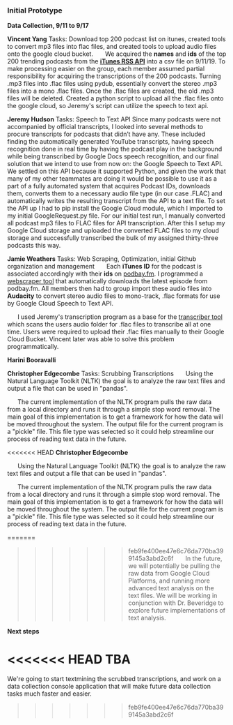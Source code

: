 ### Initial Prototype
 **Data Collection, 9/11 to 9/17**

**Vincent Yang**
Tasks: Download top 200 podcast list on itunes, created tools to convert mp3 files into flac files, and created tools to upload audio files onto the google cloud bucket.
 &nbsp;&nbsp;&nbsp;&nbsp;&nbsp;&nbsp;We acquired the **names** and **ids** of the top 200 trending podcasts from the [**iTunes RSS API**](https://rss.itunes.apple.com/en-us) into a csv file on 9/11/19. To make processing easier on the group, each member assumed partial responsibility for acquiring the transcriptions of the 200 podcasts.
 Turning .mp3 files into .flac files using pydub, essentially convert the stereo .mp3 files into a mono .flac files. Once the .flac files are created, the old .mp3 files will be deleted.
 Created a python script to upload all the .flac files onto the google cloud, so Jeremy's script can utilize the speech to text api.

**Jeremy Hudson**
Tasks: Speech to Text API
Since many podcasts were not accompanied by official transcripts, I looked into several methods to procure transcripts for podcasts that didn’t have any. These included finding the automatically generated YouTube transcripts, having speech recognition done in real time by having the podcast play in the background while being transcribed by Google Docs speech recognition, and our final solution that we intend to use from now on: the Google Speech to Text API. We settled on this API because it supported Python, and given the work that many of my other teammates are doing it would be possible to use it as a part of a fully automated system that acquires Podcast IDs, downloads them, converts them to a necessary audio file type (in our case .FLAC) and automatically writes the resulting transcript from the API to a text file. To set the API up I had to pip install the Google Cloud module, which I imported to my initial GoogleRequest.py file. For our initial test run, I manually converted all podcast mp3 files to FLAC files for API transcription. After this I setup my Google Cloud storage and uploaded the converted FLAC files to my cloud storage and successfully transcribed the bulk of my assigned thirty-three podcasts this way.

**Jamie Weathers**
Tasks: Web Scraping, Optimization, initial Github organization and management
 &nbsp;&nbsp;&nbsp;&nbsp;&nbsp;&nbsp;Each **iTunes ID** for the podcast is associated accordingly with their **ids** on [podbay.fm](https://www.podbay.fm). I programmed a [webscraper tool](https://github.com/UNCG-CSE/Podknow/blob/master/src/scripts/webscrapers/podbay_webscraper.py) that automatically downloads the latest episode from podbay.fm. All members then had to group import these audio files into **Audacity** to convert stereo audio files to mono-track, .flac formats for use by Google Cloud Speech to Text API.

  &nbsp;&nbsp;&nbsp;&nbsp;&nbsp;&nbsp;I used Jeremy's transcription program as a base for the [transcriber tool](https://github.com/UNCG-CSE/Podknow/blob/master/src/scripts/transcriber.py) which scans the users audio folder for .flac files to transcribe all at one time. Users were required to upload their .flac files manually to their Google Cloud Bucket. Vincent later was able to solve this problem programmatically.

**Harini Booravalli**

**Christopher Edgecombe**
Tasks: Scrubbing Transcriptions
&nbsp;&nbsp;&nbsp;&nbsp;&nbsp;&nbsp;Using the Natural Language Toolkit (NLTK) the goal is to analyze the raw text files and output a file that can be used in "pandas".

&nbsp;&nbsp;&nbsp;&nbsp;&nbsp;&nbsp;The current implementation of the NLTK program pulls the raw data from a local directory and runs it through a simple stop word removal. The main goal of this implementation is to get a framework for how the data will be moved throughout the system. The output file for the current program is a "pickle" file. This file type was selected so it could help streamline our process of reading text data in the future.

<<<<<<< HEAD
**Christopher Edgecombe**

&nbsp;&nbsp;&nbsp;&nbsp;&nbsp;&nbsp;Using the Natural Language Toolkit (NLTK) the goal is to analyze the raw text files and output a file that can be used in "pandas".

&nbsp;&nbsp;&nbsp;&nbsp;&nbsp;&nbsp;The current implementation of the NLTK program pulls the raw data from a local directory and runs it through a simple stop word removal. The main goal of this implementation is to get a framework for how the data will be moved throughout the system. The output file for the current program is a "pickle" file. This file type was selected so it could help streamline our process of reading text data in the future.

=======
>>>>>>> feb9fe400ee47e6c76da770ba399145a3abd2c6f
&nbsp;&nbsp;&nbsp;&nbsp;&nbsp;&nbsp;In the future, we will potentially be pulling the raw data from Google Cloud Platforms, and running more advanced text analysis on the text files. We will be working in conjunction with Dr. Beveridge to explore future implementations of text analysis.

 **Next steps**

<<<<<<< HEAD
TBA
=======
We're going to start textmining the scrubbed transcriptions, and work on a data collection console application that will make future data collection tasks much faster and easier.
>>>>>>> feb9fe400ee47e6c76da770ba399145a3abd2c6f
